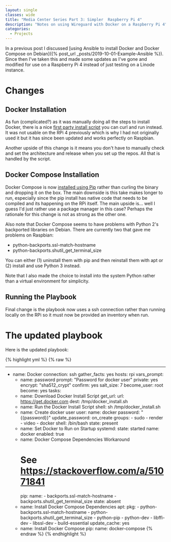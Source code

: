 ```yaml
---
layout: single
classes: wide
title: "Media Center Series Part 3: Simpler  Raspberry Pi 4"
description: "Notes on using Wireguard with Docker on a Raspberry Pi 4"
categories:
  - Projects
---
```


In a previous post I discussed [using Ansible to install Docker and Docker Compose on Debian]({% post_url _posts/2019-10-01-Example-Ansible %}). Since then I've taken this and made some updates as I've gone and modified for use on a Raspberry Pi 4 instead of just testing on a Linode instance.
 
# Changes

## Docker Installation
As fun (complicated?) as it was manually doing all the steps to install Docker, there is a nice [first party install script](https://github.com/docker/docker-install) you can curl and run instead. It was not usable on the RPi 4 previously which is why I had not originally used it but it has since been updated and works perfectly on Raspbian.

Another upside of this change is it means you don't have to manually check and set the architecture and release when you set up the repos. All that is handled by the script.

## Docker Compose Installation
Docker Compose is now [installed using Pip](https://docs.docker.com/compose/install/#install-using-pip) rather than curling the binary and dropping it on the box. The main downside is this take makes longer to run, especially since the pip install has native code that needs to be compiled and its happening on the RPi itself. The main upside is... well I guess I'd just rather use a package manager in this case? Perhaps the rationale for this change is not as strong as the other one.

Also note that Docker Compose seems to have problems with Python 2's backported libraries  on Debian. There are currently two that gave me problems on Raspbian: 
* python-backports.ssl-match-hostname
* python-backports.shutil_get_terminal_size

You can either (1) uninstall them with pip and then reinstall them with apt or (2) install and use Python 3 instead.

Note that I also made the choice to install into the system Python rather than a virtual environment for simplicity.

## Running the Playbook

Final change is the playbook now uses a ssh connection rather than running locally on the RPi so it must now be provided an inventory when run.

# The updated playbook
Here is the updated playbook:

{% highlight yml %}
{% raw %}

---

  - name: Docker
    connection: ssh
    gather_facts: yes
    hosts: rpi
    vars_prompt:
      - name: password
        prompt: "Password for docker user"
        private: yes
        encrypt: "sha512_crypt"
        confirm: yes
        salt_size: 7
    become_user: root
    become: yes
    tasks:
      - name: Download Docker Install Script
        get_url:
          url: https://get.docker.com
          dest: /tmp/docker_install.sh
      - name: Run the Docker Install Script
        shell: sh /tmp/docker_install.sh
      - name: Create docker user
        user:
            name: docker
            password: "{{password}}"
            update_password: on_create
            groups:
                - sudo
                - render
                - video
                - docker
            shell: /bin/bash
            state: present
      - name: Set Docker to Run on Startup
        systemd:
          state: started
          name: docker
          enabled: true
      - name: Docker Compose Dependencies Workaround
        # See https://stackoverflow.com/a/51071841
        pip:
          name:
            - backports.ssl-match-hostname
            - backports.shutil_get_terminal_size
          state: absent
      - name: Install Docker Compose Dependencies
        apt:
          pkg:
            - python-backports.ssl-match-hostname
            - python-backports.shutil_get_terminal_size
            - python-pip
            - python-dev
            - libffi-dev
            - libssl-dev
            - build-essential
          update_cache: yes
      - name: Install Docker Compose
        pip:
          name: docker-compose
{% endraw %}
{% endhighlight %}
